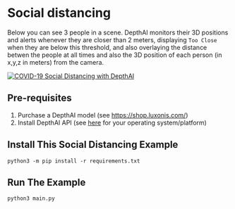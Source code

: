 # Social distancing

Below you can see 3 people in a scene.  DepthAI monitors their 3D positions and alerts whenever they are closer than 2 meters, displaying `Too Close` when they are below this threshold, and also overlaying the distance betwen the people at all times and also the 3D position of each person (in x,y,z in meters) from the camera.

[![COVID-19 Social Distancing with DepthAI](https://user-images.githubusercontent.com/5244214/90741333-73f89500-e2cf-11ea-919b-b1f47dc55c4a.gif)](https://www.youtube.com/watch?v=-Ut9TemGZ8I "DepthAI Social Distancing Proof of Concept")

## Pre-requisites

1. Purchase a DepthAI model (see https://shop.luxonis.com/)
2. Install DepthAI API (see [here](https://docs.luxonis.com/api/) for your operating system/platform)

## Install This Social Distancing Example

```
python3 -m pip install -r requirements.txt
```

## Run The Example

```
python3 main.py
```
